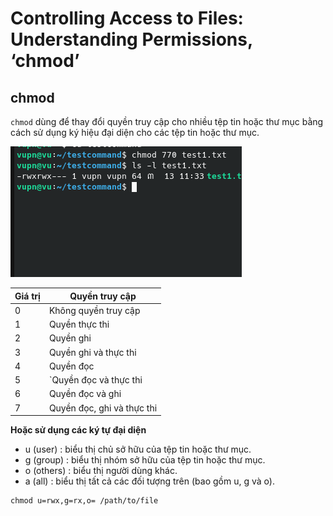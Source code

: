 # Controlling Access to Files: Understanding Permissions, ‘chmod’
 ## chmod 
 `chmod` dùng để thay đổi quyền truy cập cho nhiều tệp tin hoặc thư mục bằng cách sử dụng ký hiệu đại diện cho các tệp tin hoặc thư mục. 

 ![Alt](https://github.com/sys6101/vupncloud/raw/main/Picture/Linux/chmod1.png)



| Giá trị                           | Quyền truy cập                 | 
| --------------------------------- | -------------------------------| 
| 0                                 | Không quyền truy cập           |
| 1                                 | Quyền thực thi                 | 
| 2                                 | Quyền ghi                      | 
| 3                                 | Quyền ghi và thực thi          | 
| 4                                 | Quyền đọc                      | 
| 5                                 | `Quyền đọc và thực thi         | 
| 6                                 | Quyền đọc và ghi               | 
| 7                                 | Quyền đọc, ghi và thực thi     | 



**Hoặc sử dụng các ký tự đại diện**

- u (user) : biểu thị chủ sở hữu của tệp tin hoặc thư mục.
- g (group) : biểu thị nhóm sở hữu của tệp tin hoặc thư mục.
- o (others) : biểu thị người dùng khác.
- a (all) : biểu thị tất cả các đối tượng trên (bao gồm u, g và o).

```
chmod u=rwx,g=rx,o= /path/to/file
```